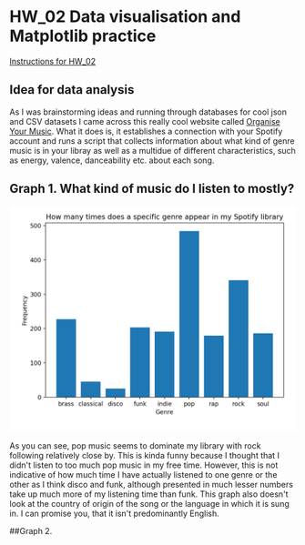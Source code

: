 # HW_02 Data visualisation and Matplotlib practice

[Instructions for HW_02](https://github.com/mikeizbicki/cmc-csci040/tree/2021fall/hw_02)

## Idea for data analysis
As I was brainstorming ideas and running through databases for cool json and CSV datasets I came across this really cool website called [Organise Your Music](http://organizeyourmusic.playlistmachinery.com/index.html#). What it does is, it establishes a connection with your Spotify account and runs a script that collects information about what kind of genre music is in your libray as well as a multidue of different characteristics, such as energy, valence, danceability etc. about each song.

## Graph 1. What kind of music do I listen to mostly?
![Genre division of Spotify library](genre_division.png)

As you can see, pop music seems to dominate my library with rock following relatively close by. This is kinda funny because I thought that I didn't listen to too much pop music in my free time. However, this is not indicative of how much time I have actually listened to one genre or the other as I think disco and funk, although presented in much lesser numbers take up much more of my listening time than funk. This graph also doesn't look at the country of origin of the song or the language in which it is sung in. I can promise you, that it isn't predominantly English.

##Graph 2. 


